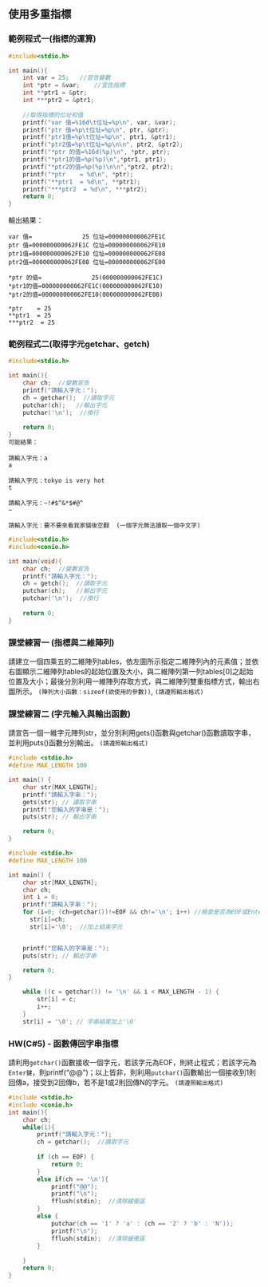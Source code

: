 ## 使用多重指標

### 範例程式一(指標的運算)
```c
#include<stdio.h>

int main(){
	int var = 25;	//宣告變數 
	int *ptr = &var;	//宣告指標 
	int **ptr1 = &ptr;
	int ***ptr2 = &ptr1;
	
	//取得指標的位址和值
	printf("var 值=%16d\t位址=%p\n", var, &var);
	printf("ptr 值=%p\t位址=%p\n", ptr, &ptr); 
	printf("ptr1值=%p\t位址=%p\n", ptr1, &ptr1); 
	printf("ptr2值=%p\t位址=%p\n\n", ptr2, &ptr2); 
	printf("*ptr 的值=%16d(%p)\n", *ptr, ptr); 	
	printf("*ptr1的值=%p(%p)\n",*ptr1, ptr1);
	printf("*ptr2的值=%p(%p)\n\n",*ptr2, ptr2);
	printf("*ptr    = %d\n", *ptr);
	printf("**ptr1  = %d\n", **ptr1);
	printf("***ptr2  = %d\n", ***ptr2);
	return 0;
} 
```
輸出結果：
```
var 值=              25 位址=000000000062FE1C
ptr 值=000000000062FE1C 位址=000000000062FE10
ptr1值=000000000062FE10 位址=000000000062FE08
ptr2值=000000000062FE08 位址=000000000062FE00

*ptr 的值=              25(000000000062FE1C)
*ptr1的值=000000000062FE1C(000000000062FE10)
*ptr2的值=000000000062FE10(000000000062FE08)

*ptr    = 25
**ptr1  = 25
***ptr2  = 25

```

### 範例程式二(取得字元getchar、getch)

```c
#include<stdio.h>

int main(){
	char ch;  //變數宣告 
	printf("請輸入字元：");
	ch = getchar();  //讀取字元 
	putchar(ch);   //輸出字元 
	putchar('\n');  //換行
	 
	return 0;
}
可能結果：
```

 
```
請輸入字元：a
a

請輸入字元：tokyo is very hot
t

請輸入字元：~!#$^&*$#@^
~

請輸入字元：要不要來看我家貓後空翻  (一個字元無法讀取一個中文字)
```

```c
#include<stdio.h>
#include<conio.h>

int main(void){
	char ch;  //變數宣告 
	printf("請輸入字元：");
	ch = getch();  //讀取字元 
	putchar(ch);   //輸出字元 
	putchar('\n');  //換行
	
	return 0;    
} 
```

### 課堂練習一 (指標與二維陣列)
請建立一個四乘五的二維陣列tables，依左圖所示指定二維陣列內的元素值；並依右圖顯示二維陣列tables的起始位置及大小，與二維陣列第一列tables[0]之起始位置及大小；最後分別利用一維陣列存取方式，與二維陣列雙重指標方式，輸出右圖所示。
`(陣列大小函數：sizeof(欲使用的參數))`, `(請遵照輸出格式)`

### 課堂練習二 (字元輸入與輸出函數)
請宣告一個一維字元陣列str，並分別利用gets()函數與getchar()函數讀取字串，並利用puts()函數分別輸出。
`(請遵照輸出格式)`
```c
#include <stdio.h>
#define MAX_LENGTH 100 

int main() {
    char str[MAX_LENGTH];
    printf("請輸入字串：");
    gets(str); // 讀取字串
    printf("您輸入的字串是：");
    puts(str); // 輸出字串

    return 0;
}

```
```c
#include <stdio.h>
#define MAX_LENGTH 100 

int main() {
    char str[MAX_LENGTH];
    char ch;
    int i = 0;
    printf("請輸入字串：");
    for (i=0; (ch=getchar())!=EOF && ch!='\n'; i++) //檢查是否為EOF或Enter
      str[i]=ch;
	  str[i]='\0';  //加上結束字元


    printf("您輸入的字串是：");
    puts(str); // 輸出字串

    return 0;
}
```
```c
    while ((c = getchar()) != '\n' && i < MAX_LENGTH - 1) {
        str[i] = c;
        i++;
    }
    str[i] = '\0'; // 字串結尾加上'\0'

```

### HW(C#5) - 函數傳回字串指標
請利用`getchar()`函數接收一個字元，若該字元為EOF，則終止程式；若該字元為`Enter鍵`，則printf(“@@”)；以上皆非，則利用`putchar()`函數輸出一個接收到1則回傳a，接受到2回傳b，若不是1或2則回傳N的字元。
`(請遵照輸出格式)`
```c
#include <stdio.h>
#include <conio.h>
int main(){
	char ch;
	while(1){
		printf("請輸入字元：");
		ch = getchar();  //讀取字元 
	
	    if (ch == EOF) {
            return 0;
        } 
        else if(ch == '\n'){
        	printf("@@");
            printf("\n");
            fflush(stdin);  //清除緩衝區 
		}
		else {
            putchar(ch == '1' ? 'a' : (ch == '2' ? 'b' : 'N'));
            printf("\n");
            fflush(stdin);  //清除緩衝區 
        }
		
	}
	return 0;
}
```

